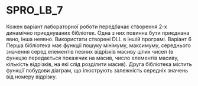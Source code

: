 # SPRO_LB_7
Кожен варіант лабораторної роботи передбачає створення 2-х динамічно приєднуваних бібліотек. 
Одна з них повинна бути приєднана явно, інша неявно. Використати створені DLL в іншій програмі.
Варіант 6
Перша бібліотека має функції пошуку мінімуму, максимуму, 
середнього значення серед елементів певних відрізків масиву цілих чисел (в функцію передається покажчик на масив, 
число елементів масиву, кількість відрізків, на які слід розділити масив).
Друга бібліотека містить функції побудови діаграм, що ілюструють залежність середніх значень від номеру відрізку. 
